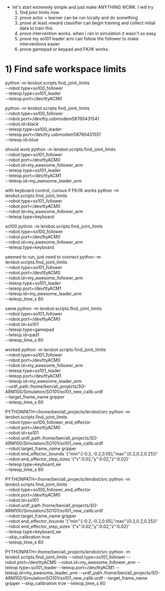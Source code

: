 
- let's start extremely simple and just make ANYTHING WORK. I will try
    1. find joint limits now
    2. prove actor + learner can be run locally and do something
    3. prove at least reward classifier can begin training and collect initial data to train this
    4. prove intervention works. when i ran in simulation it wasn't so easy.
    5. prove my so101 leader arm can follow the follower to make interventions easier
    6. prove gamepad or keypad and FK/IK works.


# 1) Find safe workspace limits

python -m lerobot.scripts.find_joint_limits \
  --robot.type=so100_follower \
  --teleop.type=so101_leader \
  --teleop.port=/dev/ttyACM0

python -m lerobot.scripts.find_joint_limits \
    --robot.type=so100_follower \
    --robot.port=/dev/tty.usbmodem58760431541 \
    --robot.id=black \
    --teleop.type=so100_leader \
    --teleop.port=/dev/tty.usbmodem58760431551 \
    --teleop.id=blue

should work
python -m lerobot.scripts.find_joint_limits \
    --robot.type=so101_follower \
    --robot.port=/dev/ttyACM0 \
    --robot.id=my_awesome_follower_arm \
    --teleop.type=so101_leader \
    --teleop.port=/dev/ttyACM1 \
    --teleop.id=my_awesome_leader_arm

with keyboard control, curious if FK/IK works
python -m lerobot.scripts.find_joint_limits \
    --robot.type=so101_follower \
    --robot.port=/dev/ttyACM0 \
    --robot.id=my_awesome_follower_arm \
    --teleop.type=keyboard

so100
python -m lerobot.scripts.find_joint_limits \
    --robot.type=so100_follower \
    --robot.port=/dev/ttyACM0 \
    --robot.id=my_awesome_follower_arm \
    --teleop.type=keyboard

seemed to run, just need to connect
python -m lerobot.scripts.find_joint_limits \
  --robot.type=so101_follower \
  --robot.port=/dev/ttyACM0 \
  --robot.id=my_awesome_follower_arm \
  --teleop.type=so101_leader \
  --teleop.port=/dev/ttyACM1 \
  --teleop.id=my_awesome_leader_arm \
  --teleop_time_s 60

same
python -m lerobot.scripts.find_joint_limits \
  --robot.type=so101_follower \
  --robot.port=/dev/ttyACM0 \
  --robot.id=so101 \
  --teleop.type=gamepad \
  --teleop.id=pad1 \
  --teleop_time_s 60

worked
python -m lerobot.scripts.find_joint_limits \
  --robot.type=so101_follower \
  --robot.port=/dev/ttyACM0 \
  --robot.id=my_awesome_follower_arm \
  --teleop.type=so101_leader \
  --teleop.port=/dev/ttyACM1 \
  --teleop.id=my_awesome_leader_arm \
  --urdf_path /home/ben/all_projects/SO-ARM100/Simulation/SO101/so101_new_calib.urdf \
  --target_frame_name gripper \
  --teleop_time_s 60

PYTHONPATH=/home/ben/all_projects/lerobot/src python -m lerobot.scripts.find_joint_limits \
  --robot.type=so100_follower_end_effector \
  --robot.port=/dev/ttyACM0 \
  --robot.id=so101 \
  --robot.urdf_path /home/ben/all_projects/SO-ARM100/Simulation/SO101/so101_new_calib.urdf \
  --robot.target_frame_name gripper \
  --robot.end_effector_bounds '{"min":[-0.2,-0.2,0.05],"max":[0.2,0.2,0.25]}' \
  --robot.end_effector_step_sizes '{"x":0.02,"y":0.02,"z":0.02}' \
  --teleop.type=keyboard_ee \
  --teleop_time_s 60

PYTHONPATH=/home/ben/all_projects/lerobot/src python -m lerobot.scripts.find_joint_limits \
  --robot.type=so100_follower_end_effector \
  --robot.port=/dev/ttyACM0 \
  --robot.id=so101 \
  --robot.urdf_path /home/ben/all_projects/SO-ARM100/Simulation/SO101/so101_new_calib.urdf \
  --robot.target_frame_name gripper \
  --robot.end_effector_bounds '{"min":[-0.2,-0.2,0.05],"max":[0.2,0.2,0.25]}' \
  --robot.end_effector_step_sizes '{"x":0.02,"y":0.02,"z":0.02}' \
  --teleop.type=keyboard_ee \
  --skip_calibration true \
  --teleop_time_s 60

PYTHONPATH=/home/ben/all_projects/lerobot/src python -m lerobot.scripts.find_joint_limits   --robot.type=so101_follower   --robot.port=/dev/ttyACM0   --robot.id=my_awesome_follower_arm   --teleop.type=so101_leader   --teleop.port=/dev/ttyACM1   --teleop.id=my_awesome_leader_arm   --urdf_path /home/ben/all_projects/SO-ARM100/Simulation/SO101/so101_new_calib.urdf   --target_frame_name gripper   --skip_calibration true   --teleop_time_s 60


